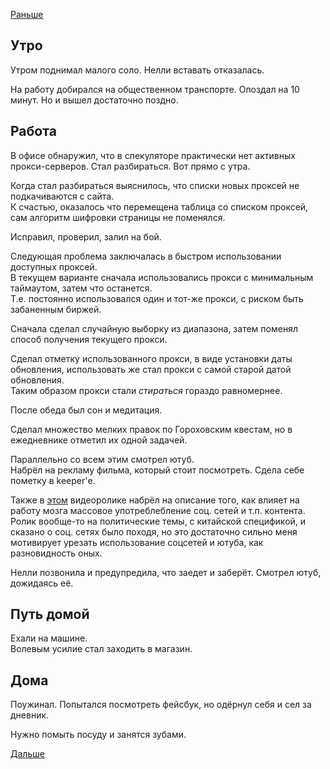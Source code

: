 [Раньше](2020.01.22.md)  
## Утро
Утром поднимал малого соло. Нелли вставать отказалась.

На работу добирался на общественном транспорте. Опоздал на 10 минут. Но и вышел достаточно поздно.
## Работа
В офисе обнаружил, что в спекуляторе практически нет активных прокси-серверов. Стал разбираться. Вот прямо с утра.

Когда стал разбираться выяснилось, что списки новых проксей не подкачиваются с сайта.  
К счастью, оказалось что перемещена таблица со списком проксей, сам алгоритм шифровки страницы не поменялся.

Исправил, проверил, залил на бой.

Следующая проблема заключалась в быстром использовании доступных проксей.  
В текущем варианте сначала использовались прокси с минимальным таймаутом, затем что останется.  
Т.е. постоянно использовался один и тот-же прокси, с риском быть забаненным биржей.

Сначала сделал случайную выборку из диапазона, затем поменял способ получения текущего прокси.

Сделал отметку использованного прокси, в виде установки даты обновления, использовать же стал прокси с самой старой датой обновления.  
Таким образом прокси стали *стираться* гораздо равномернее.

После обеда был сон и медитация.

Сделал множество мелких правок по Гороховским квестам, но в ежедневнике отметил их одной задачей.

Параллельно со всем этим смотрел ютуб.  
Набрёл на рекламу фильма, который стоит посмотреть. Сдела себе пометку в keeper'е.

Также в [этом](https://youtu.be/nFtxEleQTDQ?list=PL_tmguhpS2HWY9ZPKNRiSuqAVxxsbqvzH&t=3139) видеоролике набрёл на описание того, как влияет на работу мозга массовое употреблебление соц. сетей и т.п. контента.  
Ролик вообще-то на политические темы, с китайской спецификой, и сказано о соц. сетях было походя, но это достаточно сильно меня мотивирует урезать использование соцсетей и ютуба, как разновидность оных.

Нелли позвонила и предупредила, что заедет и заберёт. Смотрел ютуб, дожидаясь её.
## Путь домой
Ехали на машине.  
Волевым усилие стал заходить в магазин.
## Дома
Поужинал. Попытался посмотреть фейсбук, но одёрнул себя и сел за дневник.

Нужно помыть посуду и занятся зубами.

[Дальше](2020.01.24.md)